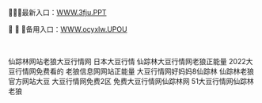 <p>
	📄📄📄最新入口：<a href="http://www.baidu.com/link?url=6MA2SWnO3Raqke39an_0PUxosM6ZrUGzi1BN9tNnlPW&wd">WWW.3fju.PPT</a> 
	<p>
		🦖
🦖
🦖备用入口：<a href="http://www.baidu.com/link?url=6MA2SWnO3Raqke39an_0PUxosM6ZrUGzi1BN9tNnlPW&wd">WWW.ocyxlw.UPOU</a> 
	</p>
	<p>
		<br />
	</p>
	<p>
		仙踪林网站老狼大豆行情网
日本大豆行情
仙踪林大豆行情网老狼正能量
2022大豆行情网免费看的
老狼信息网网站正能量
大豆行情网好妈妈8仙踪林
仙踪林老狼官方网站大豆
大豆行情网免费2区
免费大豆行情网仙踪林网
51大豆行情网仙踪林老狼
	</p>
